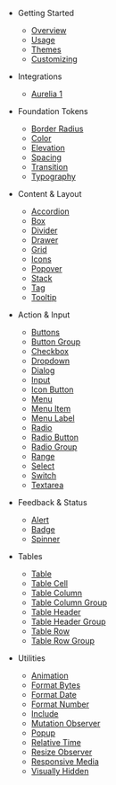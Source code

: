 - Getting Started

  - [Overview](/)
  <!-- - [Installation](/getting-started/installation) -->
  - [Usage](/getting-started/usage)
  - [Themes](/getting-started/themes)
  - [Customizing](/getting-started/customizing)
  <!-- - [Localization](/getting-started/localization) -->

- Integrations
  - [Aurelia 1](/integrations/aurelia-1)

- Foundation Tokens

  - [Border Radius](/foundations/border-radius)
  - [Color](/foundations/color)
  - [Elevation](/foundations/elevation)
  - [Spacing](/foundations/spacing)
  - [Transition](/foundations/transition)
  - [Typography](/foundations/typography)

- Content & Layout

  - [Accordion](/components/accordion)
  - [Box](/components/box)
  - [Divider](/components/divider)
  - [Drawer](/components/drawer)
  - [Grid](/components/grid)
  - [Icons](/components/icon)
  - [Popover](/components/popover)
  - [Stack](/components/stack)
  - [Tag](/components/tag)
  - [Tooltip](/components/tooltip)

- Action & Input

  - [Buttons](/components/button)
  - [Button Group](/components/button-group)
  - [Checkbox](/components/checkbox)
  - [Dropdown](/components/dropdown)
  - [Dialog](/components/dialog)
  - [Input](/components/input)
  - [Icon Button](/components/icon-button)
  - [Menu](/components/menu)
  - [Menu Item](/components/menu-item)
  - [Menu Label](/components/menu-label)
  - [Radio](/components/radio)
  - [Radio Button](/components/radio-button)
  - [Radio Group](/components/radio-group)
  - [Range](/components/range)
  - [Select](/components/select)
  - [Switch](/components/switch)
  - [Textarea](/components/textarea)

- Feedback & Status

  - [Alert](/components/alert)
  - [Badge](/components/badge)
  - [Spinner](/components/spinner)
    <!-- - [Progress Bar](/components/progress-bar) -->
    <!-- - [Progress Ring](/components/progress-ring) -->
- Tables
  - [Table](/components/table)
  - [Table Cell](/components/table-cell)
  - [Table Column](/components/table-column)
  - [Table Column Group](/components/table-column-group)
  - [Table Header](/components/table-header)
  - [Table Header Group](/components/table-header-group)
  - [Table Row](/components/table-row)
  - [Table Row Group](/components/table-row-group)

- Utilities

  - [Animation](/utilities/animation)
  - [Format Bytes](/utilities/format-bytes)
  - [Format Date](/utilities/format-date)
  - [Format Number](/utilities/format-number)
  - [Include](/utilities/include)
  - [Mutation Observer](/utilities/mutation-observer)
  - [Popup](/utilities/popup)
  - [Relative Time](/utilities/relative-time)
  - [Resize Observer](/utilities/resize-observer)
  - [Responsive Media](/utilities/responsive-media)
  - [Visually Hidden](/utilities/visually-hidden)

  <!--plop:component-->

